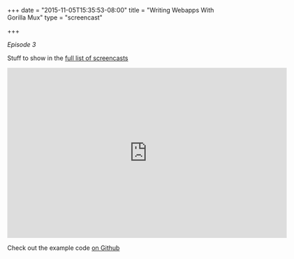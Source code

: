 +++
date = "2015-11-05T15:35:53-08:00"
title = "Writing Webapps With Gorilla Mux"
type = "screencast"

+++

_Episode 3_

Stuff to show in the <a href="/screencasts">full list of screencasts</a>
<!--more-->

<iframe
  class="ytplayer"
  type="text/html"
  width="640"
  height="390"
  src="http://www.youtube.com/embed/6Pl5Xrrne2c?autoplay=0&origin=http://example.com"
  frameborder="0"
></iframe>

Check out the example code [on Github](https://github.com/arschles/go-in-5-minutes/tree/master/episode0)

